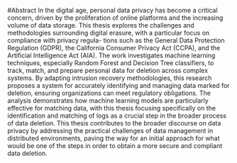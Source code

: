 #Abstract
In the digital age, personal data privacy has become a critical concern, driven by the proliferation of online platforms and the increasing volume of data storage. This thesis explores the challenges and methodologies surrounding digital erasure, with a particular focus on compliance with privacy regula- tions such as the General Data Protection Regulation (GDPR), the California Consumer Privacy Act (CCPA), and the Artificial Intelligence Act (AIA). The work investigates machine learning techniques, especially Random Forest and Decision Tree classifiers, to track, match, and prepare personal data for deletion across complex systems. By adapting intrusion recovery methodologies, this research proposes a system for accurately identifying and managing data marked for deletion, ensuring organizations can meet regulatory obligations. The analysis demonstrates how machine learning models are particularly effective for matching data, with this thesis focusing specifically on the identification and matching of logs as a crucial step in the broader process of data deletion. This thesis contributes to the broader discourse on data privacy by addressing the practical challenges of data management in distributed environments, paving the way for an initial approach for what would be one of the steps in order to obtain a more secure and compliant data deletion.

